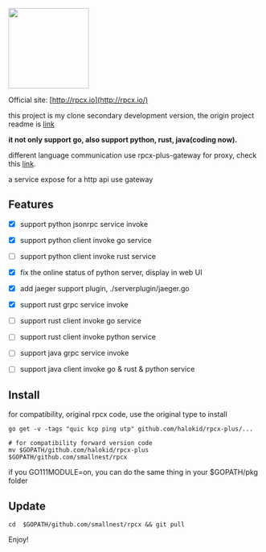 <a href="https://rpcx.io/"><img height="160" src="http://rpcx.io/logos/rpcx-logo-text.png"></a>

Official site: [http://rpcx.io](http://rpcx.io/)


this project is my clone secondary development version, the  origin project readme is <a href="README_origin.md">link</a>

**it not only support go, also support python, rust, java(coding now).**

different language communication use rpcx-plus-gateway for proxy, check this <a href="https://github.com/halokid/rpcx-plus-gateway">link</a>.

a service expose for a http api use gateway  
 

## Features
- [x] support python jsonrpc service invoke
- [x] support python client invoke go service 
- [ ] support python client invoke rust service 
- [x] fix the online status of python server, display in web UI 
- [x] add jaeger support plugin, ./serverplugin/jaeger.go
- [x] support rust grpc service invoke
- [ ] support rust client invoke go service
- [ ] support rust client invoke python service
- [ ] support java grpc service invoke
- [ ] support java client invoke go & rust & python service


## Install
for compatibility, original rpcx code, use the original type to install

```shell script
go get -v -tags "quic kcp ping utp" github.com/halokid/rpcx-plus/... 

# for compatibility forward version code
mv $GOPATH/github.com/halokid/rpcx-plus $GOPATH/github.com/smallnest/rpcx 

```
if you GO111MODULE=on, you can do the same thing in your $GOPATH/pkg folder

## Update
```shell script
cd  $GOPATH/github.com/smallnest/rpcx && git pull
```

Enjoy!
